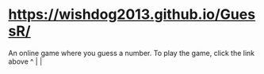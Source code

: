 # https://wishdog2013.github.io/GuessR/
An online game where you guess a number.
To play the game, click the link above ^
                                       |
                                       |
